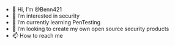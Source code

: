 - 👋 Hi, I’m @Benn421
- 👀 I’m interested in security
- 🌱 I’m currently learning PenTesting
- 💞️ I’m looking to create my own open source security products
- 📫 How to reach me 

<!---
Benn421/Benn421 is a ✨ special ✨ repository because its `README.md` (this file) appears on your GitHub profile.
You can click the Preview link to take a look at your changes.
--->
